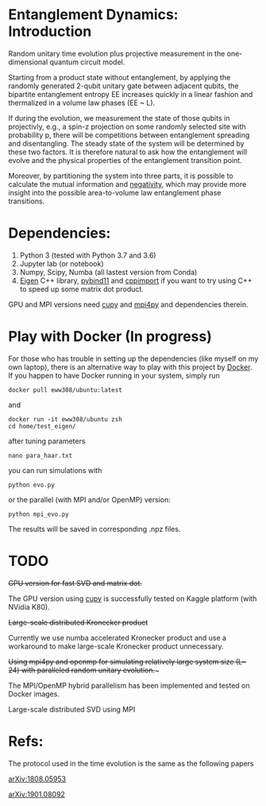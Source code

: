 # Entanglement Dynamics: Introduction
Random unitary time evolution plus projective measurement in the one-dimensional quantum circuit model.

Starting from a product state without entanglement, by applying the randomly generated 2-qubit unitary gate between adjacent qubits, the bipartite entanglement entropy EE increases quickly in a linear fashion and thermalized in a volume law phases (EE ~ L).

If during the evolution, we measurement the state of those qubits in projectivly, e.g., a spin-z projection on some randomly selected site with probability p, there will be competitions between entanglement spreading and disentangling. The steady state of the system will be determined by these two factors. It is therefore natural to ask how the entanglement will evolve and the physical properties of the entanglement transition point.


Moreover, by partitioning the system into three parts, it is possible to calculate the mutual information 
and [negativity](https://en.wikipedia.org/wiki/Negativity_(quantum_mechanics)), which may provide more insight into the possible area-to-volume law entanglement phase transitions.

<!-- 
When the system size L is large, it is possible to make the approximation that only keeps a few O(L)
largest singular values in computing the entanglement entropy. This approximation works well even at the entanglement transition critical point where the entanglement scales as log(L).
 -->
# Dependencies:
1. Python 3 (tested with Python 3.7 and 3.6)
2. Jupyter lab (or notebook)
3. Numpy, Scipy, Numba (all lastest version from Conda)
4. [Eigen](http://eigen.tuxfamily.org/index.php?title=Main_Page) C++ library, [pybind11](https://github.com/pybind/pybind11) and [cppimport](https://github.com/tbenthompson/cppimport) if you want to try using C++ to speed up some matrix dot product.

GPU and MPI versions need [cupy](https://github.com/cupy/cupy) and [mpi4py](https://bitbucket.org/mpi4py/mpi4py/src/master/) and dependencies therein.

# Play with Docker (In progress)
For those who has trouble in setting up the dependencies (like myself on my own laptop),
there is an alternative way to play with this project by [Docker](https://www.docker.com).
If you happen to have Docker running in your system, simply run

    docker pull eww308/ubuntu:latest
and

    docker run -it eww308/ubuntu zsh
    cd home/test_eigen/ 
after tuning parameters

    nano para_haar.txt
you can run simulations with

    python evo.py
or the parallel (with MPI and/or OpenMP) version:

    python mpi_evo.py
The results will be saved in corresponding .npz files.

# TODO
~~GPU version for fast SVD and matrix dot.~~

The GPU version using [cupy](https://cupy.chainer.org/) is successfully tested on Kaggle platform (with NVidia K80). 

~~Large-scale distributed Kronecker product~~

Currently we use numba accelerated Kronecker product and use a workaround to make large-scale
Kronecker product unnecessary.

~~Using mpi4py and openmp for simulating relatively large system size (L\~ 24) with paralleled random unitary evolution.~~~

The MPI/OpenMP hybrid parallelism has been implemented and tested on Docker images.

Large-scale distributed SVD using MPI

# Refs:
The protocol used in the time evolution is the same as the following papers

[arXiv:1808.05953](https://arxiv.org/abs/1808.05953)

[arXiv:1901.08092](https://arxiv.org/abs/1901.08092)
